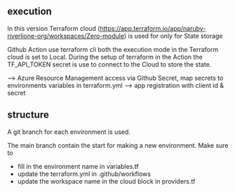 
## execution
In this version Terraform cloud (https://app.terraform.io/app/naruby-riverlione-org/workspaces/Zero-module) is used for only for
 State storage

Github Action use terraform cli both the execution mode in the Terraform cloud is set to Local.
During the setup of terraform in the Action the TF_API_TOKEN secret is use to connect to the Cloud to store the state.


--> Azure Resource Management access via Github Secret, map secrets to environments variables in terraform.yml 
--> app registration with client id & secret

## structure
A git branch for each environment is used.

The main branch contain the start for making a new environment.
Make sure to 
- fill in the environment name in variables.tf 
- update the terraform.yml in .github/workflows
- update the workspace name in the cloud block in providers.tf